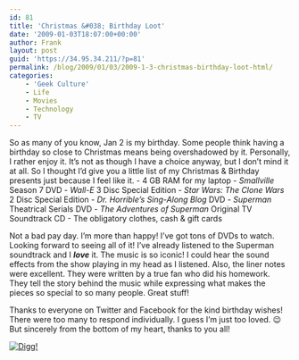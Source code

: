 ```yaml
---
id: 81
title: 'Christmas &#038; Birthday Loot'
date: '2009-01-03T18:07:00+00:00'
author: Frank
layout: post
guid: 'https://34.95.34.211/?p=81'
permalink: /blog/2009/01/03/2009-1-3-christmas-birthday-loot-html/
categories:
    - 'Geek Culture'
    - Life
    - Movies
    - Technology
    - TV
---
```


<div src="v5">So as many of you know, Jan 2 is my birthday. Some people think having a birthday so close to Christmas means being overshadowed by it. Personally, I rather enjoy it. It’s not as though I have a choice anyway, but I don’t mind it at all. So I thought I’d give you a little list of my Christmas &amp; Birthday presents just because I feel like it. - 4 GB RAM for my laptop
- <span style="font-style: italic;">Smallville</span> Season 7 DVD
- <span style="font-style: italic;">Wall-E</span> 3 Disc Special Edition
- <span style="font-style: italic;">Star Wars: The Clone Wars</span> 2 Disc Special Edition
- <span style="font-style: italic;">Dr. Horrible’s Sing-Along Blog</span> DVD
- <span style="font-style: italic;">Superman</span> Theatrical Serials DVD
- <span style="font-style: italic;">The Adventures of Superman</span> Original TV Soundtrack CD
- The obligatory clothes, cash &amp; gift cards

Not a bad pay day. I’m more than happy! I’ve got tons of DVDs to watch. Looking forward to seeing all of it! I’ve already listened to the Superman soundtrack and I <span style="font-weight: bold; font-style: italic;">love</span> it. The music is so iconic! I could hear the sound effects from the show playing in my head as I listened. Also, the liner notes were excellent. They were written by a true fan who did his homework. They tell the story behind the music while expressing what makes the pieces so special to so many people. Great stuff!

Thanks to everyone on Twitter and Facebook for the kind birthday wishes! There were too many to respond individually. I guess I’m just too loved. 😉 But sincerely from the bottom of my heart, thanks to you all!

[![Digg!](http://digg.com/img/badges/100x20-digg-button.gif)  ](http://digg.com/)

</div>